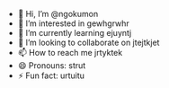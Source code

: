 - 👋 Hi, I’m @ngokumon
- 👀 I’m interested in gewhgrwhr
- 🌱 I’m currently learning ejuyntj
- 💞️ I’m looking to collaborate on jtejtkjet
- 📫 How to reach me jrtyktek
- 😄 Pronouns: strut
- ⚡ Fun fact: urtuitu

<!---
ngokumon/ngokumon is a ✨ special ✨ repository because its `README.md` (this file) appears on your GitHub profile.
You can click the Preview link to take a look at your changes.
--->
